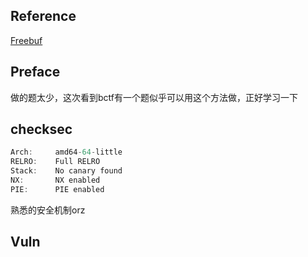 

## Reference

[Freebuf](http://bobao.360.cn/ctf/detail/178.html)

## Preface

做的题太少，这次看到bctf有一个题似乎可以用这个方法做，正好学习一下


## checksec

```js
Arch:     amd64-64-little
RELRO:    Full RELRO
Stack:    No canary found
NX:       NX enabled
PIE:      PIE enabled
```

熟悉的安全机制orz

## Vuln
